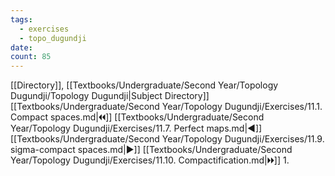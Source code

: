 ```yaml
---
tags:
  - exercises
  - topo_dugundji
date: 
count: 85
---
```

[[Directory]], [[Textbooks/Undergraduate/Second Year/Topology Dugundji/Topology Dugundji|Subject Directory]]
[[Textbooks/Undergraduate/Second Year/Topology Dugundji/Exercises/11.1. Compact spaces.md|🞀🞀]] [[Textbooks/Undergraduate/Second Year/Topology Dugundji/Exercises/11.7. Perfect maps.md|◀]] [[Textbooks/Undergraduate/Second Year/Topology Dugundji/Exercises/11.9. sigma-compact spaces.md|▶]] [[Textbooks/Undergraduate/Second Year/Topology Dugundji/Exercises/11.10. Compactification.md|🞂🞂]]
1. 